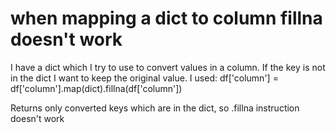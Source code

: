 
# when mapping a dict to column fillna doesn't work

I have a dict which I try to use to convert values in a column. If the key is not in the dict I want to keep the original value. I used:
df['column'] = df['column'].map(dict).fillna(df['column'])

Returns only converted keys which are in the dict, so .fillna instruction doesn't work

        
